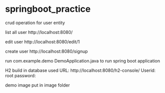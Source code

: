 # springboot_practice
crud operation for user entity

list all user
http://localhost:8080/

edit user
http://localhost:8080/edit/1

create user
http://localhost:8080/signup

run com.example.demo DemoApplication.java to run spring boot application

H2 build in database used 
URL: http://localhost:8080/h2-console/
Userid: root
password:


demo image put in image folder


